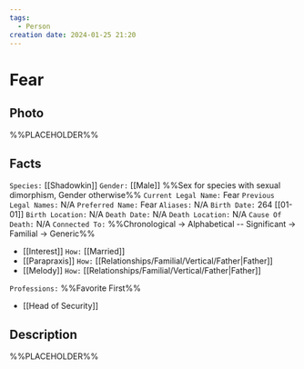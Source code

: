 ```yaml
---
tags:
  - Person
creation date: 2024-01-25 21:20
---
```

# Fear

## Photo

%%PLACEHOLDER%%

## Facts

`Species:` [[Shadowkin]]
`Gender:` [[Male]] %%Sex for species with sexual dimorphism, Gender otherwise%%
`Current Legal Name:` Fear
`Previous Legal Names:` N/A
`Preferred Name:` Fear
`Aliases:` N/A
`Birth Date:` 264 [[01-01]]
`Birth Location:` N/A
`Death Date:` N/A
`Death Location:` N/A
`Cause Of Death:` N/A
`Connected To:` %%Chronological -> Alphabetical -- Significant -> Familial -> Generic%%
- [[Interest]] `How:` [[Married]]
- [[Parapraxis]] `How:` [[Relationships/Familial/Vertical/Father|Father]]
- [[Melody]] `How:` [[Relationships/Familial/Vertical/Father|Father]]

`Professions:` %%Favorite First%%
- [[Head of Security]]

## Description

%%PLACEHOLDER%%
